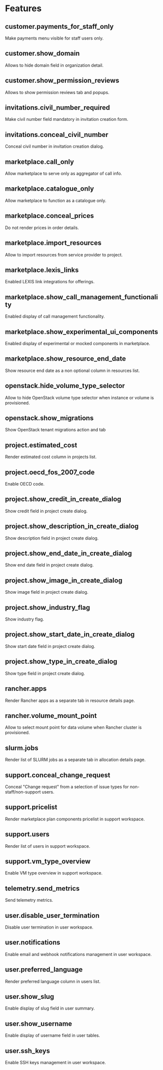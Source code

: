 # Features

## customer.payments_for_staff_only

Make payments menu visible for staff users only.

## customer.show_domain

Allows to hide domain field in organization detail.

## customer.show_permission_reviews

Allows to show permission reviews tab and popups.

## invitations.civil_number_required

Make civil number field mandatory in invitation creation form.

## invitations.conceal_civil_number

Conceal civil number in invitation creation dialog.

## marketplace.call_only

Allow marketplace to serve only as aggregator of call info.

## marketplace.catalogue_only

Allow marketplace to function as a catalogue only.

## marketplace.conceal_prices

Do not render prices in order details.

## marketplace.import_resources

Allow to import resources from service provider to project.

## marketplace.lexis_links

Enabled LEXIS link integrations for offerings.

## marketplace.show_call_management_functionality

Enabled display of call management functionality.

## marketplace.show_experimental_ui_components

Enabled display of experimental or mocked components in marketplace.

## marketplace.show_resource_end_date

Show resource end date as a non optional column in resources list.

## openstack.hide_volume_type_selector

Allow to hide OpenStack volume type selector when instance or volume is provisioned.

## openstack.show_migrations

Show OpenStack tenant migrations action and tab

## project.estimated_cost

Render estimated cost column in projects list.

## project.oecd_fos_2007_code

Enable OECD code.

## project.show_credit_in_create_dialog

Show credit field in project create dialog.

## project.show_description_in_create_dialog

Show description field in project create dialog.

## project.show_end_date_in_create_dialog

Show end date field in project create dialog.

## project.show_image_in_create_dialog

Show image field in project create dialog.

## project.show_industry_flag

Show industry flag.

## project.show_start_date_in_create_dialog

Show start date field in project create dialog.

## project.show_type_in_create_dialog

Show type field in project create dialog.

## rancher.apps

Render Rancher apps as a separate tab in resource details page.

## rancher.volume_mount_point

Allow to select mount point for data volume when Rancher cluster is provisioned.

## slurm.jobs

Render list of SLURM jobs as a separate tab in allocation details page.

## support.conceal_change_request

Conceal "Change request" from a selection of issue types for non-staff/non-support users.

## support.pricelist

Render marketplace plan components pricelist in support workspace.

## support.users

Render list of users in support workspace.

## support.vm_type_overview

Enable VM type overview in support workspace.

## telemetry.send_metrics

Send telemetry metrics.

## user.disable_user_termination

Disable user termination in user workspace.

## user.notifications

Enable email and webhook notifications management in user workspace.

## user.preferred_language

Render preferred language column in users list.

## user.show_slug

Enable display of slug field in user summary.

## user.show_username

Enable display of username field in user tables.

## user.ssh_keys

Enable SSH keys management in user workspace.

